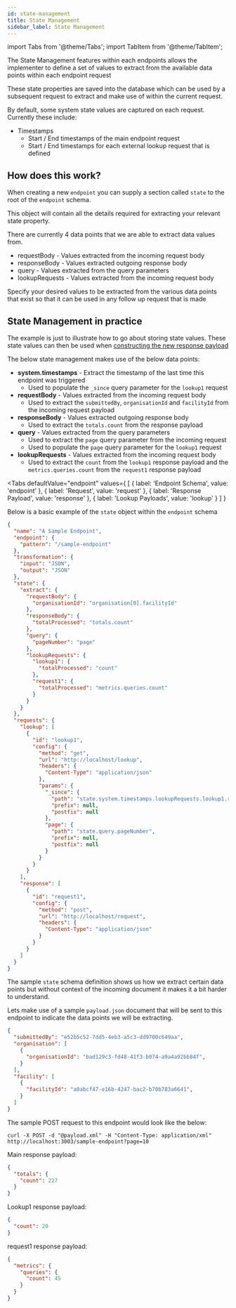 ```yaml
---
id: state-management
title: State Management
sidebar_label: State Management
---
```


import Tabs from '@theme/Tabs';
import TabItem from '@theme/TabItem';

The State Management features within each endpoints allows the implementer to define a set of values to extract from the available data points within each endpoint request

These state properties are saved into the database which can be used by a subsequent request to extract and make use of within the current request.

By default, some system state values are captured on each request. Currently these include:

- Timestamps
  - Start / End timestamps of the main endpoint request
  - Start / End timestamps for each external lookup request that is defined

## How does this work?

When creating a new `endpoint` you can supply a section called `state` to the root of the `endpoint` schema.

This object will contain all the details required for extracting your relevant state property.

There are currently 4 data points that we are able to extract data values from.

- requestBody - Values extracted from the incoming request body
- responseBody - Values extracted outgoing response body
- query - Values extracted from the query parameters
- lookupRequests - Values extracted from the incoming request body

Specify your desired values to be extracted from the various data points that exist so that it can be used in any follow up request that is made

## State Management in practice

The example is just to illustrate how to go about storing state values. These state values can then be used when [constructing the new response payload](transformation.md)

The below state management makes use of the below data points:

- **system.timestamps** - Extract the timestamp of the last time this endpoint was triggered
  - Used to populate the `_since` query parameter for the `lookup1` request
- **requestBody** - Values extracted from the incoming request body
  - Used to extract the `submittedBy`, `organisationId` and `facilityId` from the incoming request payload
- **responseBody** - Values extracted outgoing response body
  - Used to extract the `totals.count` from the response payload
- **query** - Values extracted from the query parameters
  - Used to extract the `page` query parameter from the incoming request
  - Used to populate the `page` query parameter for the `lookup1` request
- **lookupRequests** - Values extracted from the incoming request body
  - Used to extract the `count` from the `lookup1` response payload and the `metrics.queries.count` from the `request1` response payload

<Tabs
  defaultValue="endpoint"
  values={
    [
      { label: 'Endpoint Schema', value: 'endpoint' },
      { label: 'Request', value: 'request' },
      { label: 'Response Payload', value: 'response' },
      { label: 'Lookup Payloads', value: 'lookup' }
    ]
  }
>
<TabItem value="endpoint">

Below is a basic example of the `state` object within the `endpoint` schema

```json {10-30}
{
  "name": "A Sample Endpoint",
  "endpoint": {
    "pattern": "/sample-endpoint"
  },
  "transformation": {
    "input": "JSON",
    "output": "JSON"
  },
  "state": {
    "extract": {
      "requestBody": {
        "organisationId": "organisation[0].facilityId"
      },
      "responseBody": {
        "totalProcessed": "totals.count"
      },
      "query": {
        "pageNumber": "page"
      },
      "lookupRequests": {
        "lookup1": {
          "totalProcessed": "count"
        },
        "request1": {
          "totalProcessed": "metrics.queries.count"
        }
      }
    }
  },
  "requests": {
    "lookup": [
      {
        "id": "lookup1",
        "config": {
          "method": "get",
          "url": "http://localhost/lookup",
          "headers": {
            "Content-Type": "application/json"
          },
          "params": {
            "_since": {
              "path": "state.system.timestamps.lookupRequests.lookup1.requestStart",
              "prefix": null,
              "postfix": null
            },
            "page": {
              "path": "state.query.pageNumber",
              "prefix": null,
              "postfix": null
            }
          }
        }
      }
    ],
    "response": [
      {
        "id": "request1",
        "config": {
          "method": "post",
          "url": "http://localhost/request",
          "headers": {
            "Content-Type": "application/json"
          }
        }
      }
    ]
  }
}
```

</TabItem>
<TabItem value="request">

The sample `state` schema definition shows us how we extract certain data points but without context of the incoming document it makes it a bit harder to understand.

Lets make use of a sample `payload.json` document that will be sent to this endpoint to indicate the data points we will be extracting.

```json
{
  "submittedBy": "e52b5c52-7dd5-4eb3-a5c3-dd9700c649aa",
  "organisation": [
    {
      "organisationId": "bad129c3-fd48-41f3-b074-a9a4a92bb84f",
    }
  ],
  "facility": [
    {
      "facilityId": "a0abcf47-e16b-4247-bac2-b70b783a6641",
    }
  ]
}
```

The sample POST request to this endpoint would look like the below:

```curl
curl -X POST -d "@payload.xml" -H "Content-Type: application/xml" http://localhost:3003/sample-endpoint?page=10
```

</TabItem>
<TabItem value="response">

Main response payload:

```json
{
  "totals": {
    "count": 227
  }
}
```

</TabItem>
<TabItem value="lookup">

Lookup1 response payload:

```json
{
  "count": 20
}
```

request1 response payload:

```json
{
  "metrics": {
    "queries": {
      "count": 45
    }
  }
}
```

</TabItem>
</Tabs>

